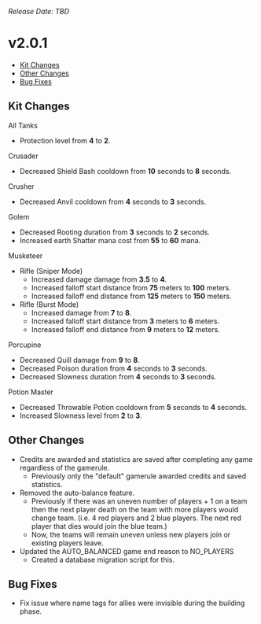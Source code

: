_Release Date: TBD_

# v2.0.1

- [Kit Changes](#kit-changes)
- [Other Changes](#other-changes)
- [Bug Fixes](#bug-fixes)

## Kit Changes

All Tanks

- Protection level from **4** to **2**.

Crusader

- Decreased Shield Bash cooldown from **10** seconds to **8** seconds.

Crusher

- Decreased Anvil cooldown from **4** seconds to **3** seconds.

Golem

- Decreased Rooting duration from **3** seconds to **2** seconds.
- Increased earth Shatter mana cost from **55** to **60** mana.

Musketeer

- Rifle (Sniper Mode)
  - Increased damage damage from **3.5** to **4**.
  - Increased falloff start distance from **75** meters to **100** meters.
  - Increased falloff end distance from **125** meters to **150** meters.
- Rifle (Burst Mode)
  - Increased damage from **7** to **8**.
  - Increased falloff start distance from **3** meters to **6** meters.
  - Increased falloff end distance from **9** meters to **12** meters.

Porcupine

- Decreased Quill damage from **9** to **8**.
- Decreased Poison duration from **4** seconds to **3** seconds.
- Decreased Slowness duration from **4** seconds to **3** seconds.

Potion Master

- Decreased Throwable Potion cooldown from **5** seconds to **4** seconds.
- Increased Slowness level from **2** to **3**.

## Other Changes

- Credits are awarded and statistics are saved after completing any game regardless of the gamerule.
  - Previously only the "default" gamerule awarded credits and saved statistics.
- Removed the auto-balance feature.
  - Previously if there was an uneven number of players + 1 on a team then the next player death on the team with more players would change team. (i.e. 4 red players and 2 blue players. The next red player that dies would join the blue team.)
  - Now, the teams will remain uneven unless new players join or existing players leave.
- Updated the AUTO_BALANCED game end reason to NO_PLAYERS
  - Created a database migration script for this.

## Bug Fixes

- Fix issue where name tags for allies were invisible during the building phase.
